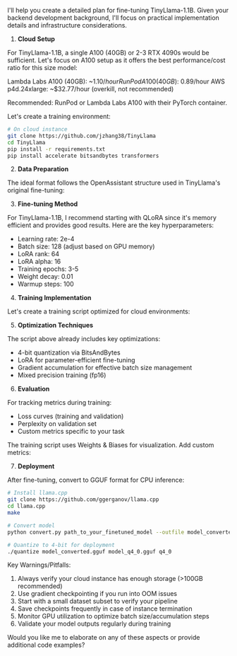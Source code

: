 I'll help you create a detailed plan for fine-tuning TinyLlama-1.1B. Given your backend development background, I'll focus on practical implementation details and infrastructure considerations.

1. **Cloud Setup**

For TinyLlama-1.1B, a single A100 (40GB) or 2-3 RTX 4090s would be sufficient. Let's focus on A100 setup as it offers the best performance/cost ratio for this size model:

Lambda Labs A100 (40GB): ~$1.10/hour
RunPod A100 (40GB): ~$0.89/hour
AWS p4d.24xlarge: ~$32.77/hour (overkill, not recommended)

Recommended: RunPod or Lambda Labs A100 with their PyTorch container.

Let's create a training environment:

```bash
# On cloud instance
git clone https://github.com/jzhang38/TinyLlama
cd TinyLlama
pip install -r requirements.txt
pip install accelerate bitsandbytes transformers
```

2. **Data Preparation**

The ideal format follows the OpenAssistant structure used in TinyLlama's original fine-tuning:



3. **Fine-tuning Method**

For TinyLlama-1.1B, I recommend starting with QLoRA since it's memory efficient and provides good results. Here are the key hyperparameters:

- Learning rate: 2e-4
- Batch size: 128 (adjust based on GPU memory)
- LoRA rank: 64
- LoRA alpha: 16
- Training epochs: 3-5
- Weight decay: 0.01
- Warmup steps: 100

4. **Training Implementation**

Let's create a training script optimized for cloud environments:

5. **Optimization Techniques**

The script above already includes key optimizations:
- 4-bit quantization via BitsAndBytes
- LoRA for parameter-efficient fine-tuning
- Gradient accumulation for effective batch size management
- Mixed precision training (fp16)

6. **Evaluation**

For tracking metrics during training:
- Loss curves (training and validation)
- Perplexity on validation set
- Custom metrics specific to your task

The training script uses Weights & Biases for visualization. Add custom metrics:

7. **Deployment**

After fine-tuning, convert to GGUF format for CPU inference:

```bash
# Install llama.cpp
git clone https://github.com/ggerganov/llama.cpp
cd llama.cpp
make

# Convert model
python convert.py path_to_your_finetuned_model --outfile model_converted.gguf

# Quantize to 4-bit for deployment
./quantize model_converted.gguf model_q4_0.gguf q4_0
```

Key Warnings/Pitfalls:
1. Always verify your cloud instance has enough storage (>100GB recommended)
2. Use gradient checkpointing if you run into OOM issues
3. Start with a small dataset subset to verify your pipeline
4. Save checkpoints frequently in case of instance termination
5. Monitor GPU utilization to optimize batch size/accumulation steps
6. Validate your model outputs regularly during training

Would you like me to elaborate on any of these aspects or provide additional code examples?